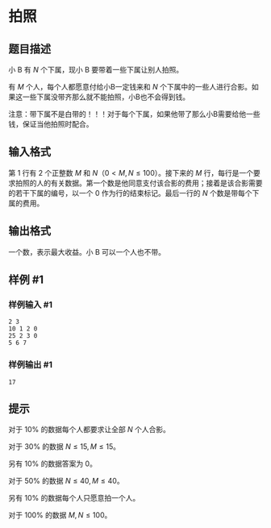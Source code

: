 # 拍照

## 题目描述

小 B 有 $N$ 个下属，现小 B 要带着一些下属让别人拍照。

有 $M$ 个人，每个人都愿意付给小B一定钱来和 $N$ 个下属中的一些人进行合影。如果这一些下属没带齐那么就不能拍照，小B也不会得到钱。

注意：带下属不是白带的！！！对于每个下属，如果他带了那么小B需要给他一些钱，保证当他拍照时配合。

## 输入格式

第 $1$ 行有 $2$ 个正整数 $M$ 和 $N$（$0<M,N\le 100$）。接下来的 $M$ 行，每行是一个要求拍照的人的有关数据。第一个数是他同意支付该合影的费用；接着是该合影需要的若干下属的编号，以一个 $0$ 作为行的结束标记。最后一行的 $N$ 个数是带每个下属的费用。

## 输出格式

一个数，表示最大收益。小 B 可以一个人也不带。


## 样例 #1

### 样例输入 #1
```
2 3
10 1 2 0
25 2 3 0
5 6 7
```

### 样例输出 #1

```
17
```

## 提示

对于 $10\%$ 的数据每个人都要求让全部 $N$ 个人合影。

对于 $30\%$ 的数据 $N\le15,M\le 15$。

另有 $10\%$ 的数据答案为 $0$。

对于 $50\%$ 的数据 $N\le 40,M\le 40$。

另有 $10\%$ 的数据每个人只愿意拍一个人。

对于 $100\%$ 的数据 $M,N\le100$。
